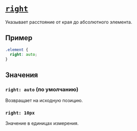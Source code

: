 # [`right`](../index.md)

Указывает расстояние от края до абсолютного элемента.

## Пример

```css
.element {
  right: auto;
}
```

## Значения

### `right: auto` (по умолчанию)

Возвращает на исходную позицию.

### `right: 10px`

Значение в единицах измерения.
